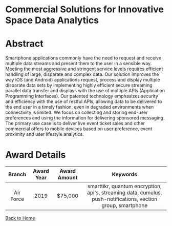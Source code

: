 
Commercial Solutions for Innovative Space Data Analytics
========================================================

# Abstract


Smartphone applications commonly have the need to request and receive multiple data streams and present them to the user in a sensible way. Meeting the most aggressive and stringent service levels requires efficient handling of large, disparate and complex data. Our solution improves the way iOS (and Android) applications request, process and display multiple disparate data sets by implementing highly efficient secure streaming parallel data transfer and displays with the use of multiple APIs (Application Programming Interfaces). Our patented technology emphasizes security and efficiency with the use of restful APIs, allowing data to be delivered to the end user in a timely fashion, even in degraded environments when connectivity is limited. We focus on collecting and storing end-user preferences and using the information for delivering sponsored messaging. The primary use case is to deliver live event ticket sales and other commercial offers to mobile devices based on user preference, event proximity and user lifestyle analytics.  

# Award Details

|Branch|Award Year|Award Amount|Keywords|
| :---: | :---: | :---: | :---: |
|Air Force|2019|$75,000|smarttikr, quantum encryption, api's, streaming data, cumulus, push-notifications, vection group, smartphone|
  
  


[Back to Home](https://github.com/chrischow/dod_sbir_awards/Reports/DJ/#1496)